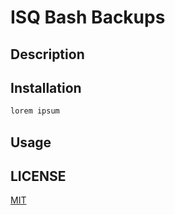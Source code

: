 # ISQ Bash Backups

## Description

## Installation

```bash
lorem ipsum
```

## Usage

## LICENSE
[MIT](https://choosealicense.com/licenses/mit/)